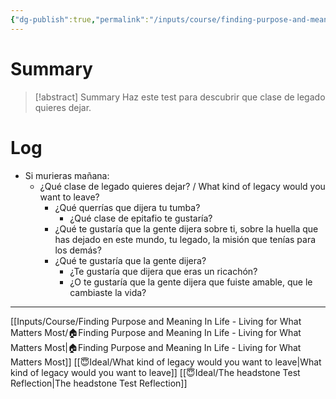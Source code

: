 ```yaml
---
{"dg-publish":true,"permalink":"/inputs/course/finding-purpose-and-meaning-in-life-living-for-what-matters-most/the-headstone-test-exercise-introduction/"}
---
```


# Summary
>[!abstract] Summary
> Haz este test para descubrir que clase de legado quieres dejar.

# Log
- Si murieras mañana:
   - ¿Qué clase de legado quieres dejar? / What kind of legacy would you want to leave?
      - ¿Qué querrías que dijera tu tumba?
         - ¿Qué clase de epitafio te gustaría?
      - ¿Qué te gustaría que la gente dijera sobre ti, sobre la huella que has dejado en este mundo, tu legado, la misión que tenías para los demás?
      - ¿Qué te gustaría que la gente dijera?
         - ¿Te gustaría que dijera que eras un ricachón?
         - ¿O te gustaría que la gente dijera que fuiste amable, que le cambiaste la vida?

---
[[Inputs/Course/Finding Purpose and Meaning In Life - Living for What Matters Most/🏠Finding Purpose and Meaning In Life - Living for What Matters Most\|🏠Finding Purpose and Meaning In Life - Living for What Matters Most]]
[[😇Ideal/What kind of legacy would you want to leave\|What kind of legacy would you want to leave]]
[[😇Ideal/The headstone Test Reflection\|The headstone Test Reflection]]
